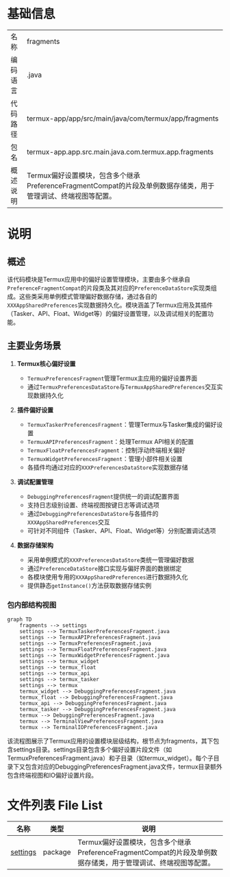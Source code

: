 # 基础信息

|      |      |
|------|------|
| 名称 | fragments |
| 编码语言 | .java |
| 代码路径 | termux-app/app/src/main/java/com/termux/app/fragments |
| 包名 | termux-app.app.src.main.java.com.termux.app.fragments |
| 概述说明 | Termux偏好设置模块，包含多个继承PreferenceFragmentCompat的片段及单例数据存储类，用于管理调试、终端视图等配置。 |

# 说明

## 概述

该代码模块是Termux应用中的偏好设置管理模块，主要由多个继承自`PreferenceFragmentCompat`的片段类及其对应的`PreferenceDataStore`实现类组成。这些类采用单例模式管理偏好数据存储，通过各自的`XXXAppSharedPreferences`实现数据持久化。模块涵盖了Termux应用及其插件（Tasker、API、Float、Widget等）的偏好设置管理，以及调试相关的配置功能。

## 主要业务场景

1. **Termux核心偏好设置**
   - `TermuxPreferencesFragment`管理Termux主应用的偏好设置界面
   - 通过`TermuxPreferencesDataStore`与`TermuxAppSharedPreferences`交互实现数据持久化

2. **插件偏好设置**
   - `TermuxTaskerPreferencesFragment`：管理Termux与Tasker集成的偏好设置
   - `TermuxAPIPreferencesFragment`：处理Termux API相关的配置
   - `TermuxFloatPreferencesFragment`：控制浮动终端相关偏好
   - `TermuxWidgetPreferencesFragment`：管理小部件相关设置
   - 各插件均通过对应的`XXXPreferencesDataStore`实现数据存储

3. **调试配置管理**
   - `DebuggingPreferencesFragment`提供统一的调试配置界面
   - 支持日志级别设置、终端视图按键日志等调试选项
   - 通过`DebuggingPreferencesDataStore`与各插件的`XXXAppSharedPreferences`交互
   - 可针对不同组件（Tasker、API、Float、Widget等）分别配置调试选项

4. **数据存储架构**
   - 采用单例模式的`XXXPreferencesDataStore`类统一管理偏好数据
   - 通过`PreferenceDataStore`接口实现与偏好界面的数据绑定
   - 各模块使用专用的`XXXAppSharedPreferences`进行数据持久化
   - 提供静态`getInstance()`方法获取数据存储实例


### 包内部结构视图

```mermaid
graph TD
    fragments --> settings
    settings --> TermuxTaskerPreferencesFragment.java
    settings --> TermuxAPIPreferencesFragment.java
    settings --> TermuxPreferencesFragment.java
    settings --> TermuxFloatPreferencesFragment.java
    settings --> TermuxWidgetPreferencesFragment.java
    settings --> termux_widget
    settings --> termux_float
    settings --> termux_api
    settings --> termux_tasker
    settings --> termux
    termux_widget --> DebuggingPreferencesFragment.java
    termux_float --> DebuggingPreferencesFragment.java
    termux_api --> DebuggingPreferencesFragment.java
    termux_tasker --> DebuggingPreferencesFragment.java
    termux --> DebuggingPreferencesFragment.java
    termux --> TerminalViewPreferencesFragment.java
    termux --> TerminalIOPreferencesFragment.java
```

该流程图展示了Termux应用的设置模块层级结构，根节点为fragments，其下包含settings目录。settings目录包含多个偏好设置片段文件（如TermuxPreferencesFragment.java）和子目录（如termux_widget）。每个子目录下又包含对应的DebuggingPreferencesFragment.java文件，termux目录额外包含终端视图和IO偏好设置片段。

# 文件列表 File List

| 名称   | 类型  | 说明 |
|-------|------|-------------|
| [settings](settings/_module.md) | package | Termux偏好设置模块，包含多个继承PreferenceFragmentCompat的片段及单例数据存储类，用于管理调试、终端视图等配置。 |


